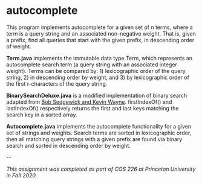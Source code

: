 # autocomplete

This program implements autocomplete for a given set of *n* terms, where a term is a query string and an associated non-negative weight. That is, given a prefix, find all queries that start with the given prefix, in descending order of weight.

**Term.java** implements the immutable data type Term, which represents an autocomplete search term (a query string with an associated integer weight). Terms can be compared by: 1) lexicographic order of the query string, 2) in descending order by weight, and 3) by lexicographic order of the first r-characters of the query string.

**BinarySearchDeluxe.java** is a modified implementation of binary search adapted from [Bob Sedgewick and Kevin Wayne](https://algs4.cs.princeton.edu/11model/BinarySearch.java.html). firstIndexOf() and lastIndexOf() respectively returns the first and last keys matching the search key in a sorted array.

**Autocomplete.java** implements the autocomplete functionality for a given set of strings and weights. Search terms are sorted in lexicographic order, then all matching query strings with a given prefix are found via binary search and sorted in descending order by weight.

--

*This assignment was completed as part of COS 226 at Princeton University in Fall 2020.*
